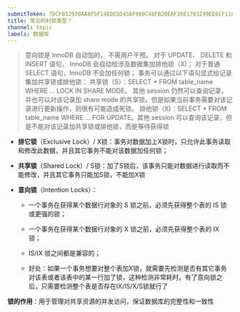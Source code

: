 ```yaml
---
submitToken: 7DCF032970AA8F5F14EDE5D458F980C48FB20EAF16E1703249EE6CF118EDAD27
title: 常见的封锁类型？
channel: topic
labels: 数据库
---
```


> 意向锁是 InnoDB 自动加的， 不需用户干预。 对于 UPDATE、 DELETE 和 INSERT 语句， InnoDB 会自动给涉及数据集加排他锁（X)； 对于普通 SELECT 语句，InnoDB 不会加任何锁； 事务可以通过以下语句显式给记录集加共享锁或排他锁： 共享锁（S）：SELECT * FROM table_name WHERE ... LOCK IN SHARE MODE。 其他 session 仍然可以查询记录，并也可以对该记录加 share mode 的共享锁。但是如果当前事务需要对该记录进行更新操作，则很有可能造成死锁。 排他锁（X)：SELECT * FROM table_name WHERE ... FOR UPDATE。其他 session 可以查询该记录，但是不能对该记录加共享锁或排他锁，而是等待获得锁

- **排它锁**（Exclusive Lock）/ X锁：事务对数据加上X锁时，只允许此事务读取和修改此数据，并且其它事务不能对该数据加任何锁；

- **共享锁**（Shared Lock）/ S锁：加了S锁后，该事务只能对数据进行读取而不能修改，并且其它事务只能加S锁，不能加X锁

- **意向锁**（Intention Locks）：

    - 一个事务在获得某个数据行对象的 S 锁之前，必须先获得整个表的 IS 锁或更强的锁；

    - 一个事务在获得某个数据行对象的 X 锁之前，必须先获得整个表的 IX 锁；

    - IS/IX 锁之间都是兼容的；

    - 好处：如果一个事务想要对整个表加X锁，就需要先检测是否有其它事务对该表或者该表中的某一行加了锁，这种检测非常耗时。有了意向锁之后，只需要检测整个表是否存在IX/IS/X/S锁就行了

**锁的作用**：用于管理对共享资源的并发访问，保证数据库的完整性和一致性
